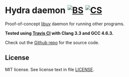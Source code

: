 Hydra daemon [![BS][BSI]][BSURL] [![CS][CSI]][CSURL]
====================================================

Proof-of-concept [libuv] daemon for running other programs.

**Tested using [Travis CI] with Clang 3.3 and GCC 4.6.3.**

Check out the [Github repo] for the source code.

[BSI]: https://secure.travis-ci.org/Sannis/hydrad.png?branch=master
[BSURL]: http://travis-ci.org/Sannis/hydrad

[CSI]: https://coveralls.io/repos/Sannis/hydrad/badge.png
[CSURL]: https://coveralls.io/r/Sannis/hydrad

[libuv]: https://github.com/joyent/libuv
[Travis CI]: http://travis-ci.org
[Github repo]: https://github.com/Sannis/hydrad


License
-------

MIT license. See license text in file [LICENSE](https://github.com/Sannis/hydrad/blob/master/LICENSE).

